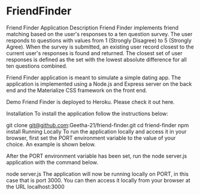 # FriendFinder

Friend Finder Application
Description
Friend Finder implements friend matching based on the user's responses to a ten question survey. The user responds to questions with values from 1 (Strongly Disagree) to 5 (Strongly Agree). When the survey is submitted, an existing user record closest to the current user's responses is found and returned. The closest set of user responses is defined as the set with the lowest absolute difference for all ten questions combined.

Friend Finder application is meant to simulate a simple dating app. The application is implemented using a Node.js and Express server on the back end and the Materialize CSS framework on the front end.

Demo
Friend Finder is deployed to Heroku. Please check it out here.

Installation
To install the application follow the instructions below:

git clone git@github.com:Geetha-21/friend-finder.git
cd friend-finder
npm install
Running Locally
To run the application locally and access it in your browser, first set the PORT environment variable to the value of your choice. An example is shown below.

After the PORT environment variable has been set, run the node server.js application with the command below.

node server.js
The application will now be running locally on PORT, in this case that is port 3000. You can then access it locally from your browser at the URL localhost:3000
